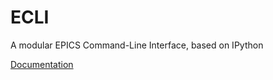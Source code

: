 ECLI
====

A modular EPICS Command-Line Interface, based on IPython

[Documentation]([http://klauer.github.io/ECLI/)
